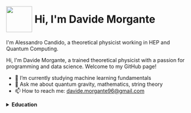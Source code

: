 <h1>
  <img src="https://i.gifer.com/Bfpa.gif" style="vertical-align: middle;" height="70pt" />
  <span style="vertical-align: middle;"> Hi, I'm Davide Morgante </span>
</h1>

I'm Alessandro Candido, a theoretical physicist working in HEP and Quantum Computing.

Hi, I'm Davide Morgante, a trained theoretical physicist with a passion for programming and data science. Welcome to my GitHub page!

- 🌱 I’m currently studying machine learning fundamentals
- 💬 Ask me about quantum gravity, mathematics, string theory
- 📫 How to reach me: davide.morgante96@gmail.com


<!--
<p align="center">
  <a href="https://home.cern/"> <img src="https://raw.githubusercontent.com/AleCandido/AleCandido/master/assets/cern.svg" height="60" alt="CERN" /> </a>
  <img src="https://raw.githubusercontent.com/AleCandido/AleCandido/master/assets/spacer.png" width="40" />
  <a href="https://qibo.science/"> <img src="https://raw.githubusercontent.com/AleCandido/AleCandido/master/assets/qibo.svg" height="50" alt="Qibo" /> </a>
</p>
-->

</details>

<details>
    <summary> <b> Education </b> </summary>

## Education

```yaml
PhD:
  title: PhD, Theoretical Physics
  supervisor: A. Amariti
  start-date: October, 2021
  end-date: November, 2024
  institutions:
    university: Università degli Studi di Milano
    affiliation: INFN
  thesis:
    title: Modern Topics in Supersymmetry

Master:
  title: Master of Science (MSc), Theoretical Physics
  university: University La Sapienza 
  grade: 110 cum laude
  start-date: September 2019
  end-date: October 2021
  thesis:
    title: Unitarity Triangle Analysis and Recent Theoretical Advancements on e'/e
    supervisor: G. Martinelli

Bachelor:
  title: Bachelor of Science (BSc), Physics
  university: University La Sapienza 
  grade: 110 cum laude
  start-date: September 2016
  end-date: October 2019
  thesis:
    title: Semiclassical Transition Amplitudes (orig: Ampiezze Semiclassiche di Transizione)
    supervisor: G. Martinelli
```

</details>

